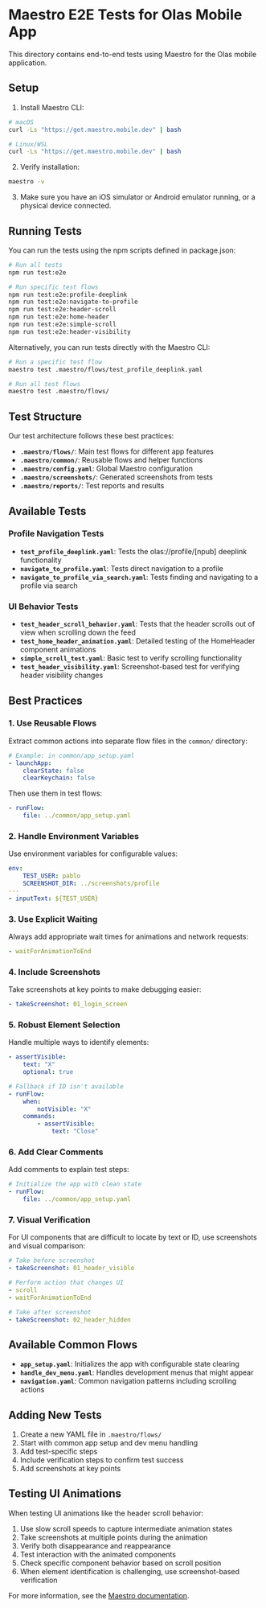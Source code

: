 # Maestro E2E Tests for Olas Mobile App

This directory contains end-to-end tests using Maestro for the Olas mobile application.

## Setup

1. Install Maestro CLI:

```bash
# macOS
curl -Ls "https://get.maestro.mobile.dev" | bash

# Linux/WSL
curl -Ls "https://get.maestro.mobile.dev" | bash
```

2. Verify installation:

```bash
maestro -v
```

3. Make sure you have an iOS simulator or Android emulator running, or a physical device connected.

## Running Tests

You can run the tests using the npm scripts defined in package.json:

```bash
# Run all tests
npm run test:e2e

# Run specific test flows
npm run test:e2e:profile-deeplink
npm run test:e2e:navigate-to-profile
npm run test:e2e:header-scroll
npm run test:e2e:home-header
npm run test:e2e:simple-scroll
npm run test:e2e:header-visibility
```

Alternatively, you can run tests directly with the Maestro CLI:

```bash
# Run a specific test flow
maestro test .maestro/flows/test_profile_deeplink.yaml

# Run all test flows
maestro test .maestro/flows/
```

## Test Structure

Our test architecture follows these best practices:

- **`.maestro/flows/`**: Main test flows for different app features
- **`.maestro/common/`**: Reusable flows and helper functions
- **`.maestro/config.yaml`**: Global Maestro configuration
- **`.maestro/screenshots/`**: Generated screenshots from tests
- **`.maestro/reports/`**: Test reports and results

## Available Tests

### Profile Navigation Tests
- **`test_profile_deeplink.yaml`**: Tests the olas://profile/[npub] deeplink functionality
- **`navigate_to_profile.yaml`**: Tests direct navigation to a profile
- **`navigate_to_profile_via_search.yaml`**: Tests finding and navigating to a profile via search

### UI Behavior Tests
- **`test_header_scroll_behavior.yaml`**: Tests that the header scrolls out of view when scrolling down the feed
- **`test_home_header_animation.yaml`**: Detailed testing of the HomeHeader component animations
- **`simple_scroll_test.yaml`**: Basic test to verify scrolling functionality
- **`test_header_visibility.yaml`**: Screenshot-based test for verifying header visibility changes

## Best Practices

### 1. Use Reusable Flows

Extract common actions into separate flow files in the `common/` directory:

```yaml
# Example: in common/app_setup.yaml
- launchApp:
    clearState: false
    clearKeychain: false
```

Then use them in test flows:

```yaml
- runFlow:
    file: ../common/app_setup.yaml
```

### 2. Handle Environment Variables

Use environment variables for configurable values:

```yaml
env:
    TEST_USER: pablo
    SCREENSHOT_DIR: ../screenshots/profile
---
- inputText: ${TEST_USER}
```

### 3. Use Explicit Waiting

Always add appropriate wait times for animations and network requests:

```yaml
- waitForAnimationToEnd
```

### 4. Include Screenshots

Take screenshots at key points to make debugging easier:

```yaml
- takeScreenshot: 01_login_screen
```

### 5. Robust Element Selection

Handle multiple ways to identify elements:

```yaml
- assertVisible:
    text: "X"
    optional: true

# Fallback if ID isn't available
- runFlow:
    when:
        notVisible: "X"
    commands:
        - assertVisible:
            text: "Close"
```

### 6. Add Clear Comments

Add comments to explain test steps:

```yaml
# Initialize the app with clean state
- runFlow:
    file: ../common/app_setup.yaml
```

### 7. Visual Verification

For UI components that are difficult to locate by text or ID, use screenshots and visual comparison:

```yaml
# Take before screenshot
- takeScreenshot: 01_header_visible

# Perform action that changes UI
- scroll
- waitForAnimationToEnd

# Take after screenshot
- takeScreenshot: 02_header_hidden
```

## Available Common Flows

- **`app_setup.yaml`**: Initializes the app with configurable state clearing
- **`handle_dev_menu.yaml`**: Handles development menus that might appear
- **`navigation.yaml`**: Common navigation patterns including scrolling actions

## Adding New Tests

1. Create a new YAML file in `.maestro/flows/`
2. Start with common app setup and dev menu handling
3. Add test-specific steps
4. Include verification steps to confirm test success
5. Add screenshots at key points

## Testing UI Animations

When testing UI animations like the header scroll behavior:

1. Use slow scroll speeds to capture intermediate animation states
2. Take screenshots at multiple points during the animation
3. Verify both disappearance and reappearance
4. Test interaction with the animated components
5. Check specific component behavior based on scroll position
6. When element identification is challenging, use screenshot-based verification 

For more information, see the [Maestro documentation](https://maestro.mobile.dev/).
